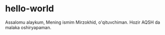 # hello-world
Assalomu alaykum, 
Mening ismim Mirzokhid, o'qituvchiman. Hozir AQSH da malaka oshiryapaman.
